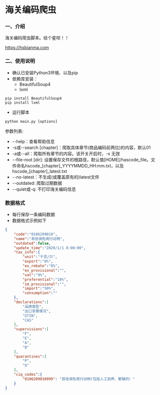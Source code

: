 # 海关编码爬虫

### 一、介绍

海关编码爬虫脚本。给个星呗！！

https://hsbianma.com


### 二、使用说明

+ 确认已安装Python3环境、以及pip
+ 依赖库安装：
  + BeautifulSoup4
  + lxml

```shell
pip install BeautifulSoup4
pip install lxml
```
+ 运行脚本
```shell
python main.py [options]
```
参数列表:

+ --help：查看帮助信息
+ -s或--search \[chapter\]：爬取具体章节(商品编码前两位)的内容，默认01
+ -a或--all：爬取所有章节的内容。该开关开启时，-s 无效
+ --file-root \[dir\]: 设置保存文件的根路径，默认值\[HOME]/hascode_file。文件命名hscode_\[chapter]\_YYYYMMDD_HH:mm.txt，以及hscode_\[chapter]_latest.txt
+ --no-latest：不生成(或覆盖原有的)latest文件
+ --outdated: 爬取过期数据
+ --quiet或-q: 不打印海关编码信息

### 数据格式

+ 每行保存一条编码数据
+ 数据格式示例如下

```json
{   
    "code":"0106209010", 
    "name":"其他濒危爬行动物",
    "outdated":false,
    "update_time":"2020/1/1 0:00:00",
    "tax_info":{
        "unit":"千克/只",
        "export":"0%",
        "ex_rebate":"0%",
        "ex_provisional":"",
        "vat":"9%",
        "preferential":"10%",
        "im_provisional":"",
        "import":"50%",
        "consumption":""
    },
    "declarations":[
        "品牌类型",
        "出口享惠情况",
        "GTIN",
        "CAS"
    ],
    "supervisions":[
        "F",
        "E",
        "A",
        "B"
    ],
    "quarantines":[
        "P",
        "Q"
    ],
    "ciq_codes":{
        "0106209010999": "其他濒危爬行动物(包括人工驯养、繁殖的）"
    }
}
```
